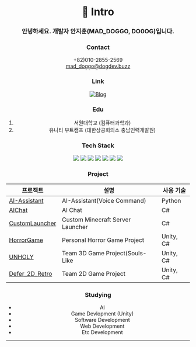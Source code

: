 <div align="center">

# 🐶 Intro

### 안녕하세요. 개발자 안지훈(MAD_DOGGO, DO0OG)입니다.

### Contact
+82)010-2855-2569  
mad_doggo@dogdev.buzz

### Link
[![Blog](https://img.shields.io/badge/Blog-20c997?style=for-the-badge&logo=Velog&logoColor=white)](https://dogdev.buzz)

### Edu
1) 서원대학교 (컴퓨터과학과)
2) 유니티 부트캠프 (대한상공회의소 충남인력개발원)

### Tech Stack
<img src="https://img.shields.io/badge/C%23-239120?style=for-the-badge&logo=c-sharp&logoColor=white"> <img src="https://img.shields.io/badge/Python-3776AB?style=for-the-badge&logo=python&logoColor=white"> <img src="https://img.shields.io/badge/MySQL-4479A1?style=for-the-badge&logo=mysql&logoColor=white"> <img src="https://img.shields.io/badge/Unity-000000?style=for-the-badge&logo=unity&logoColor=white"> <img src="https://img.shields.io/badge/Java-007396?style=for-the-badge&logo=java&logoColor=white&label=Basic"> <img src="https://img.shields.io/badge/HTML-E34F26?style=for-the-badge&logo=html5&logoColor=white&label=Basic"> <img src="https://img.shields.io/badge/CSS-1572B6?style=for-the-badge&logo=css3&logoColor=white&label=Basic">

### Project

| 프로젝트 | 설명 | 사용 기술 |
|----------|------|-----------|
| [AI-Assistant](https://github.com/DO0OG/AI-Assistant) | AI-Assistant(Voice Command) | Python |
| [AIChat](https://github.com/DO0OG/AIChat) | AI Chat | C# |
| [CustomLauncher](https://github.com/DO0OG/CustomLaucncher) | Custom Minecraft Server Launcher | C# |
| [HorrorGame](https://github.com/DO0OG/HorrorGame) | Personal Horror Game Project | Unity, C# |
| [UNHOLY](https://github.com/Gongju-Unity-Bootcamp/UNHOLY-Justice) | Team 3D Game Project(Souls-Like | Unity, C# |
| [Defer_2D_Retro](https://github.com/Gongju-Unity-Bootcamp/Defer_2D_Retro) | Team 2D Game Project | Unity, C# |

### Studying
- AI
- Game Devlopment (Unity)
- Software Development
- Web Development
- Etc Development

---

</div>
